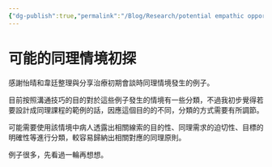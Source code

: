 ```yaml
---
{"dg-publish":true,"permalink":"/Blog/Research/potential empathic opportunities 2/","title":"可能的同理情境初探","tags":["blog","empathy/course","ideas"]}
---
```



# 可能的同理情境初探

感謝怡晴和韋廷整理與分享治療初期會談時同理情境發生的例子。

目前按照溝通技巧的目的對於這些例子發生的情境有一些分類，不過我初步覺得若要設計成同理課程的範例的話，因應這個目的的不同，分類的方式需要有所調節。

可能需要使用該情境中病人透露出相關線索的目的性、同理需求的迫切性、目標的明確性等進行分類，較容易歸納出相關對應的同理原則。

例子很多，先看過一輪再想想。